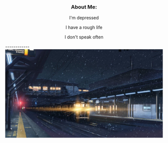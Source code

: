 <h3 align="center">About Me:</h3>
<p align="center">
I'm depressed
</p>
<p align="center">
I have a rough life
</p>
<p align="center">
I don't speak often
</p>
------------
<img src="z.jpg" alt="" href="#">
